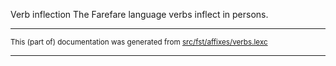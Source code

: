 Verb inflection
The Farefare language verbs inflect in persons.

* * *

<small>This (part of) documentation was generated from [src/fst/affixes/verbs.lexc](https://github.com/giellalt/lang-gur/blob/main/src/fst/affixes/verbs.lexc)</small>

---

